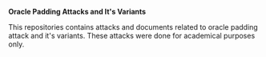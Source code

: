 **Oracle Padding Attacks and It's Variants**

This repositories contains attacks and documents related to oracle padding attack and it's variants. These attacks were done for academical purposes only.
